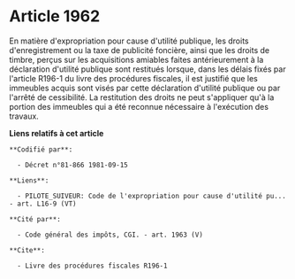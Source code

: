 # Article 1962

En matière d'expropriation pour cause d'utilité publique, les droits d'enregistrement ou la taxe de publicité foncière, ainsi
que les droits de timbre, perçus sur les acquisitions amiables faites antérieurement à la déclaration d'utilité publique sont
restitués lorsque, dans les délais fixés par l'article R196-1 du livre des procédures fiscales, il est justifié que les
immeubles acquis sont visés par cette déclaration d'utilité publique ou par l'arrêté de cessibilité. La restitution des
droits ne peut s'appliquer qu'à la portion des immeubles qui a été reconnue nécessaire à l'exécution des travaux.

**Liens relatifs à cet article**

	**Codifié par**:

	  - Décret n°81-866 1981-09-15

	**Liens**:

	  - PILOTE_SUIVEUR: Code de l'expropriation pour cause d'utilité pu... - art. L16-9 (VT)

	**Cité par**:

	  - Code général des impôts, CGI. - art. 1963 (V)

	**Cite**:

	  - Livre des procédures fiscales R196-1
